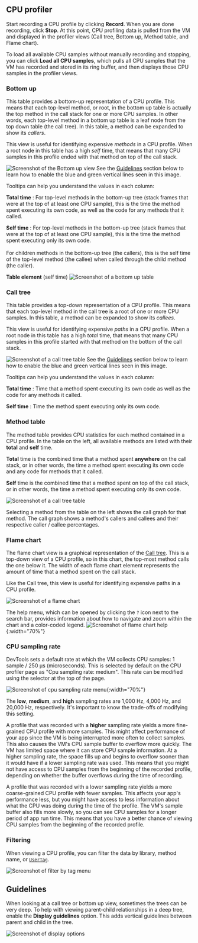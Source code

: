 ## CPU profiler

Start recording a CPU profile by clicking **Record**.
When you are done recording, click **Stop**. At this point,
CPU profiling data is pulled from the VM and displayed
in the profiler views (Call tree, Bottom up, Method table,
and Flame chart).

To load all available CPU samples without manually
recording and stopping, you can click **Load all CPU samples**,
which pulls all CPU samples that the VM has recorded and
stored in its ring buffer, and then displays those
CPU samples in the profiler views.

### Bottom up

This table provides a bottom-up representation
of a CPU profile. This means that each top-level method,
or root, in the bottom up table is actually the
top method in the call stack for one or more CPU samples.
In other words, each top-level method in a bottom up
table is a leaf node from the top down table
(the call tree).
In this table, a method can be expanded to show its _callers_.

This view is useful for identifying expensive _methods_
in a CPU profile. When a root node in this table
has a high _self_ time, that means that many CPU samples
in this profile ended with that method on top of the call stack.

![Screenshot of the Bottom up view](/assets/images/docs/tools/devtools/bottom-up-view.png)
See the [Guidelines](#guidelines) section below to learn how to
enable the blue and green vertical lines seen in this image.

Tooltips can help you understand the values in each column:

**Total time**
: For top-level methods in the bottom-up tree
  (stack frames that were at the top of at least one
  CPU sample), this is the time the method spent executing
  its own code, as well as the code for any methods that
  it called.

**Self time**
: For top-level methods in the bottom-up tree
  (stack frames that were at the top of at least one CPU
  sample), this is the time the method spent executing only
  its own code.<br><br>
  For children methods in the bottom-up tree (the callers),
  this is the self time of the top-level method (the callee)
  when called through the child method (the caller).

**Table element** (self time)
![Screenshot of a bottom up table](/assets/images/docs/tools/devtools/table-element.png)

### Call tree

This table provides a top-down representation of a CPU profile.
This means that each top-level method in the call tree is a root
of one or more CPU samples. In this table,
a method can be expanded to show its _callees_.

This view is useful for identifying expensive _paths_ in a CPU profile.
When a root node in this table has a high _total_ time,
that means that many CPU samples in this profile started
with that method on the bottom of the call stack. 

![Screenshot of a call tree table](/assets/images/docs/tools/devtools/call-tree.png)
See the [Guidelines](#guidelines) section below to learn how to
enable the blue and green vertical lines seen in this image.

Tooltips can help you understand the values in each column:

**Total time**
: Time that a method spent executing its own code as well as
  the code for any methods it called.

**Self time**
: Time the method spent executing only its own code.

### Method table

The method table provides CPU statistics for each method
contained in a CPU profile. In the table on the left,
all available methods are listed with their **total** and
**self** time. 

**Total** time is the combined time that a method spent
**anywhere** on the call stack, or in other words,
the time a method spent executing its own code and
any code for methods that it called.

**Self** time is the combined time that a method spent
on top of the call stack, or in other words,
the time a method spent executing only its own code.

![Screenshot of a call tree table](/assets/images/docs/tools/devtools/method-table.png)

Selecting a method from the table on the left shows
the call graph for that method. The call graph shows
a method's callers and callees and their respective
caller / callee percentages.

### Flame chart

The flame chart view is a graphical representation of
the [Call tree](#call-tree). This is a top-down view
of a CPU profile, so in this chart,
the top-most method calls the one below it.
The width of each flame chart element represents the
amount of time that a method spent on the call stack.

Like the Call tree, this view is useful for identifying
expensive paths in a CPU profile.

![Screenshot of a flame chart](/assets/images/docs/tools/devtools/cpu-flame-chart.png)

The help menu, which can be opened by clicking the `?` icon
next to the search bar, provides information about how to
navigate and zoom within the chart and a color-coded legend.
![Screenshot of flame chart help](/assets/images/docs/tools/devtools/flame-chart-help.png){:width="70%"}


### CPU sampling rate

DevTools sets a default rate at which the VM collects CPU samples:
1 sample / 250 μs (microseconds). This is selected by default on
the CPU profiler page as "Cpu sampling rate: medium".
This rate can be modified using the selector at the top
of the page.

![Screenshot of cpu sampling rate menu](/assets/images/docs/tools/devtools/cpu-sampling-rate-menu.png){:width="70%"}

The **low**, **medium**, and **high** sampling rates are
1,000 Hz, 4,000 Hz, and 20,000 Hz, respectively.
It's important to know the trade-offs
of modifying this setting.

A profile that was recorded with a **higher** sampling rate
yields a more fine-grained CPU profile with more samples.
This might affect performance of your app since the VM
is being interrupted more often to collect samples.
This also causes the VM's CPU sample buffer to overflow more quickly.
The VM has limited space where it can store CPU sample information.
At a higher sampling rate, the space fills up and begins
to overflow sooner than it would have if a lower sampling
rate was used.
This means that you might not have access to CPU samples
from the beginning of the recorded profile, depending
on whether the buffer overflows during the time of recording.

A profile that was recorded with a lower sampling rate
yields a more coarse-grained CPU profile with fewer samples.
This affects your app's performance less,
but you might have access to less information about what
the CPU was doing during the time of the profile.
The VM's sample buffer also fills more slowly, so you can see
CPU samples for a longer period of app run time.
This means that you have a better chance of viewing CPU
samples from the beginning of the recorded profile.

### Filtering

When viewing a CPU profile, you can filter the data by
library, method name, or [`UserTag`][].

![Screenshot of filter by tag menu](/assets/images/docs/tools/devtools/filter-by-tag.png)

[`UserTag`]: {{site.api}}/flutter/dart-developer/UserTag-class.html

## Guidelines

When looking at a call tree or bottom up view,
sometimes the trees can be very deep.
To help with viewing parent-child relationships in a deep tree,
enable the **Display guidelines** option.
This adds vertical guidelines between parent and child in the tree.

![Screenshot of display options](/assets/images/docs/tools/devtools/display-options.png)

